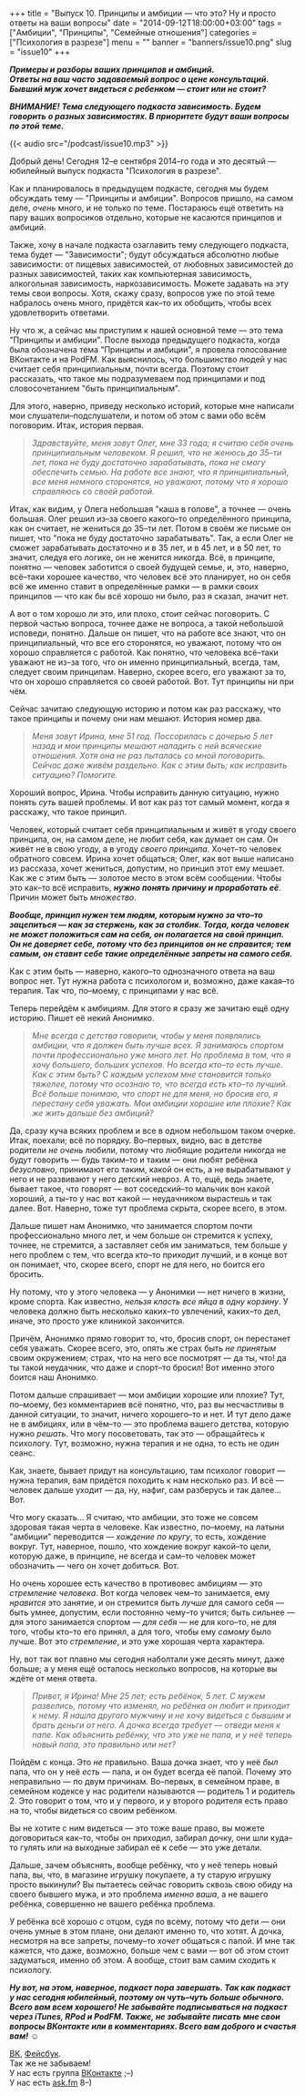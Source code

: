 +++
title = "Выпуск 10. Принципы и амбиции — что это? Ну и просто ответы на ваши вопросы"
date = "2014-09-12T18:00:00+03:00"
tags = ["Амбиции", "Принципы", "Семейные отношения"]
categories = ["Психология в разрезе"]
menu = ""
banner = "banners/issue10.png"
slug = "issue10"
+++

***Примеры и разборы ваших принципов и амбиций.***<br>
***Ответы на ваш часто задаваемый вопрос о цене консультаций.***<br>
***Бывший муж хочет видеться с ребенком — стоит или не стоит?***

***ВНИМАНИЕ! Тема следующего подкаста зависимость. Будем говорить о разных зависимостях. В приоритете будут ваши вопросы по этой теме.***

{{< audio src="/podcast/issue10.mp3" >}}

Добрый день! Сегодня 12–е сентября 2014–го года и это десятый — юбилейный выпуск подкаста "Психология в разрезе".

Как и планировалось в предыдущем подкасте, сегодня мы будем обсуждать тему — "Принципы и амбиции". Вопросов пришло, на самом деле, _очень_ много, и не только по теме. Постараюсь ещё ответить на пару ваших вопросиков отдельно, которые не касаются принципов и амбиций.

Также, хочу в начале подкаста озаглавить тему следующего подкаста, тема будет — "Зависимости"; будут обсуждаться абсолютно любые зависимости: от пищевых зависимостей, от любовных зависимостей до разных зависимостей, таких как компьютерная зависимость, алкогольная зависимость, наркозависимость. Можете задавать на эту темы свои вопросы. Хотя, скажу сразу, вопросов уже по этой теме набралось очень много, придётся как–то их обобщить, чтобы всех удовлетворить ответами.
<!--more-->

Ну что ж, а сейчас мы приступим к нашей основной теме — это тема "Принципы и амбиции". После выхода предыдущего подкаста, когда была обозначена тема "Принципы и амбиции", я провела голосование ВКонтакте и на PodFM. Как выяснилось, что большинство людей у нас считает себя принципиальным, почти всегда. Поэтому стоит рассказать, что такое мы подразумеваем под принципами и под словосочетанием "быть принципиальным".

Для этого, наверно, приведу несколько историй, которые мне написали мои слушатели–подслушатели, и потом об этом с вами обо всём поговорим. Итак, история первая.

>_Здравствуйте, меня зовут Олег, мне 33 года; я считаю себя очень принципиальным человеком. Я решил, что не женюсь до 35–ти лет, пока не буду достаточно зарабатывать, пока не смогу обеспечить семью. На работе все знают, что я принципиальный, все меня немного сторонятся, но уважают, потому что я хорошо справляюсь со своей работой._

Итак, как видим, у Олега небольшая "каша в голове", а точнее — очень большая. Олег решил из–за своего какого–то определённого принципа, как он считает, не жениться до 35–ти лет. Потом в своём же письме он пишет, что "пока не буду достаточно зарабатывать". Так, а если Олег не сможет зарабатывать достаточно и в 35 лет, и в 45 лет, и в 50 лет, то значит, следуя его логике, он не женится никогда. Всё, в принципе, понятно — человек заботится о своей будущей семье, и, это, наверно, всё–таки хорошее качество, что человек всё это планирует, но он себя всё же именно ставит в определённые рамки — в рамки своих принципов — что как бы всё хорошо ни было, раз я сказал, значит нет.

А вот о том хорошо ли это, или плохо, стоит сейчас поговорить. С первой частью вопроса, точнее даже не вопроса, а такой небольшой исповеди, понятно. Дальше он пишет, что на работе все знают, что он принципиальный, что все его сторонятся, но уважают, потому что он хорошо справляется с работой. Как понятно, что человека всё–таки уважают не из–за того, что он именно принципиальный, всегда, там, следует своим принципам. Наверно, скорее всего, его уважают за то, что он хорошо справляется со своей работой. Вот. Тут принципы ни при чём.

Сейчас зачитаю следующую историю и потом как раз расскажу, что такое принципы и почему они нам мешают. История номер два.

>_Меня зовут Ирина, мне 51 год. Поссорилась с дочерью 5 лет назад и мои принципы мешают наладить с ней всяческие отношения. Хотя она не раз пыталась со мной поговорить. Сейчас даже живём раздельно. Как с этим быть; как исправить ситуацию? Помогите._

Хороший вопрос, Ирина. Чтобы исправить данную ситуацию, нужно понять _суть_ вашей проблемы. И вот как раз тот самый момент, когда я расскажу, что такое принцип.

Человек, который считает себя принципиальным и живёт в угоду своего принципа, он, на самом деле, не любит себя, как думает он сам. Он живёт не в свою угоду, а в угоду _своего принципа_. Хочет–то человек обратного совсем. Ирина хочет общаться; Олег, как вот выше написано из рассказа, хочет жениться, допустим, но принцип этот ему мешает. Как же с этим быть — золотое место в этом всём сообщении. Чтобы это как–то всё исправить, ***нужно понять причину и проработать её***. Причин может быть *множество*.

***Вообще, принцип нужен тем людям, которым нужно за что–то зацепиться — как за стержень, как за столбик. Тогда, когда человек не может положиться сам на себя, он полагается на свой принцип. Он не доверяет себе, потому что без принципов он не справится; тем самым, он ставит себе такие определённые запреты на самого себя.***

Как с этим быть — наверно, какого–то однозначного ответа на ваш вопрос нет. Тут нужна работа с психологом и, возможно, даже какая–то терапия. Так что, по–моему, с принципами у нас всё.

Теперь перейдём к амбициям. Для этого я сразу же зачитаю ещё одну историю. Пишет её некий Анонимко.

>_Мне всегда с детства говорили, чтобы у меня появлялись амбиции, что я должен быть лучше всех. Я занимаюсь спортом почти профессионально уже много лет. Но проблема в том, что я хочу большего, больших успехов. Но всегда кто–то есть лучше. Как с этим быть? С каждым успехом мне становится только тяжелее, потому что осознаю то, что всегда есть кто–то лучший. Всё больше понимаю, что спорт не для меня, но бросив его, я перестану себя уважать. Мои амбиции хорошие или плохие? Как же жить дальше без амбиций?_

Да, сразу куча всяких проблем и все в одном небольшом таком очерке. Итак, поехали; всё по порядку. Во–первых, видно, вас в детстве родители _не очень_ любили, потому что любящие родители никогда не будут говорить — будь таким–то и таким — они любят ребёнка _безусловно_, принимают его таким, какой он есть, а не вырабатывают у него и не развивают у него детский невроз. А то, ещё, ведь знаете, бывает такое, что говорят — вот соседский–то мальчик вон какой хороший, а ты–то у нас вот какой — неудачником вырастешь и так далее. Вот. Наверно, тоже тут проблема скрыта, скорее всего, в этом.

Дальше пишет нам Анонимко, что занимается спортом почти профессионально много лет, и чем больше он стремится к успеху, точнее, не стремится, а заставляет себя им заниматься, тем больше у него проблем с тем, что всегда кто–то приходит лучший, и в конце вот он понимает, что, скорее всего, спорт не для него, но боится его бросить.

Ну потому, что у этого человека — у Анонимки — нет ничего в жизни, кроме спорта. Как известно, _нельзя класть все яйца в одну корзину_. У человека должно быть несколько каких–то увлечений, каких–то дел, иначе, это просто уже клиникой закончится.

Причём, Анонимко прямо говорит то, что, бросив спорт, он перестанет себя уважать. Скорее всего, это, опять же страх быть _не принятым_ своим окружением; страх, что на него все посмотрят — да ты, что! да ты такой неудачник, что даже и спорт–то бросил! Вот именно этого боится наш Анонимко.

Потом дальше спрашивает — мои амбиции хорошие или плохие? Тут, по–моему, без комментариев всё понятно, что, раз вы несчастливы в данной ситуации, то значит, ничего хорошего–то и нет. И тут дело даже не в амбициях, или в чём–то — это проблема вашего детства, которую нужно _решать_. Что могу посоветовать, так это — обращайтесь к психологу. Тут, возможно, нужна терапия и не одна, то есть не один сеанс.

Как, знаете, бывает придут на консультацию, там психолог говорит — нужна терапия, вам придётся походить к нам несколько раз. И всё — человек дальше уходит — да, ну, нафиг, сам разберусь и так далее… Вот.

Что могу сказать… Я считаю, что амбиции, это тоже не совсем здоровая такая черта в человеке. Как известно, по–моему, на латыни "амбиции" переводится — _хождение по кругу_, то есть, хождение вокруг. Тут, наверное, пошло, что хождение вокруг какой–то цели, которую даже, в принципе, не всегда и сам–то человек может обозначить — чего он хочет добиться. Вот.

Но очень хорошее есть качество в противовес амбициям — это _стремление человека_. Вот когда человек чем–то занимается, ему _нравится_ это занятие, и он стремится быть _лучше_ для самого себя — быть умнее, допустим, если постоянно чему–то учится; быть сильнее — для этого занимается спортом — _для себя_ — не для кого–то, не для того, чтобы кто–то его принял, а для того, чтобы ему _самому_ было лучше. Вот это _стремление_, и это уже хорошая черта характера.

Ну, вот так вот плавно мы сегодня наболтали уже десять минут, даже больше; а у меня ещё осталось несколько вопросов, на которые вы ждёте от меня ответа.

>_Привет, я Ирина! Мне 25 лет; есть ребёнок, 5 лет. С мужем развелись, потому что изменял, но ребёнка он любит и приходит к нему. Я нашла другого мужчину и не хочу видеться с бывшим и брать деньги от него. А дочка всегда требует — отведи меня к папе. Как объяснить ребёнку, что это уже не папа, и у неё теперь новый папа, это правильно или нет?_

Пойдём с конца. Это _не_ правильно. Ваша дочка знает, что у неё _был_ папа, что он у неё _есть_ — папа, и он будет всегда её папой. Почему это неправильно — по двум причинам. Во–первых, в семейном праве, в семейном кодексе у нас родители называются — родитель 1 и родитель 2. Это говорит о том, что и у первого, и у второго родителя есть право на то, чтобы видеться со своим ребёнком.

Вы не хотите с ним видеться — это тоже ваше право, вы можете договориться как–то, чтобы он приходил, забирал дочку, они шли куда–то гулять или на выходные забирал её к себе — это уже детали.

Дальше, зачем объяснять, вообще ребёнку, что у неё теперь новый папа, вы, что, в магазине игрушку покупаете, а ту старую игрушку просто выкинули? Вы пытаетесь сейчас говорить сквозь свою обиду на своего бывшего мужа, и это проблема _именно ваша_, а не вашего ребёнка, совершенно не вашего ребёнка проблема.

У ребёнка всё хорошо с отцом, судя по всему, потому что дети — они очень умные в этом плане, они делают именно то, что хотят. А дочка, несмотря на все запреты, почему–то _хочет_ общаться с папой. И мне так кажется, что даже, возможно, больше чем с вами — вот об этом стоит задуматься, именно об этом. А вообще, стоит вам самим сходить к психологу.

***Ну вот, на этом, наверное, подкаст пора завершать. Так как подкаст у нас сегодня юбилейный, поэтому он чуть–чуть больше обычного. Всего вам всем хорошего! Не забывайте подписываться на подкаст через iTunes, RPod и PodFM. Также, не забывайте писать мне свои вопросы ВКонтакте или в комментариях. Всего вам доброго и счастья вам!*** ☺


<a href="https://vk.com/sunnybunnyf">ВК</a>, <a href="https://www.facebook.com/SunnyBunnyF">Фейсбук</a>.<br>
Так же не забываем!<br>
У нас есть группа <a href="https://vk.com/fpsiholog">ВКонтакте</a> ;–)<br>
У нас есть <a href="http://ask.fm/fpsiholog">ask.fm</a> 8–)